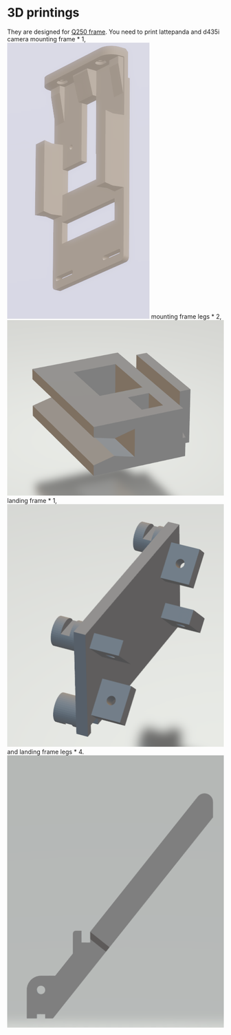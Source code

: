 # 3D printings
They are designed for [Q250 frame](https://item.taobao.com/item.htm?spm=4168d.1.14.8.35e73dc6tXYjdg&id=520738516076&ns=1&abbucket=14#detail).
You need to print lattepanda and d435i camera mounting frame \* 1,
![image](https://github.com/chenhanpolyu/AutoFly-demo/blob/master/3d-printings/latte_frame.png)
mounting frame legs \* 2, 
![image](https://github.com/chenhanpolyu/AutoFly-demo/blob/master/3d-printings/latte_leg.png)
landing frame \* 1, 
![image](https://github.com/chenhanpolyu/AutoFly-demo/blob/master/3d-printings/landframe.png)
and landing frame legs \* 4.
![image](https://github.com/chenhanpolyu/AutoFly-demo/blob/master/3d-printings/landleg.png)
